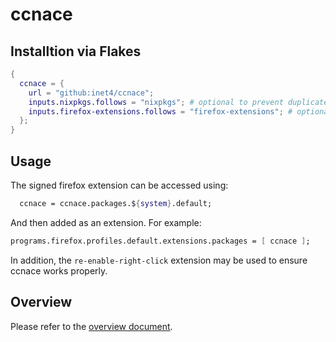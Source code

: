 # ccnace

## Installtion via Flakes

```nix
{
  ccnace = {
    url = "github:inet4/ccnace";
    inputs.nixpkgs.follows = "nixpkgs"; # optional to prevent duplicates
    inputs.firefox-extensions.follows = "firefox-extensions"; # optional to prevent duplicates
  };
}
```

## Usage

The signed firefox extension can be accessed using: 
```nix
  ccnace = ccnace.packages.${system}.default;
```

And then added as an extension.
For example: 
```nix
programs.firefox.profiles.default.extensions.packages = [ ccnace ];
```

In addition, the `re-enable-right-click` extension may be used to ensure ccnace works properly.

## Overview

Please refer to the [overview document](src/README.md).
